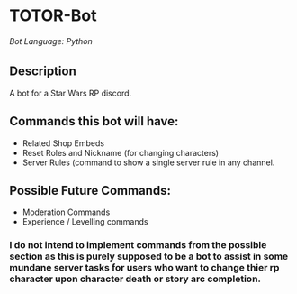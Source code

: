 # TOTOR-Bot
###### Bot Language: Python

## Description
A bot for a Star Wars RP discord. 

## Commands this bot will have:
- Related Shop Embeds
- Reset Roles and Nickname (for changing characters)
- Server Rules (command to show a single server rule in any channel. 

## Possible Future Commands:
- Moderation Commands
- Experience / Levelling commands

### I do not intend to implement commands from the possible section as this is purely supposed to be a bot to assist in some mundane server tasks for users who want to change thier rp character upon character death or story arc completion. 
